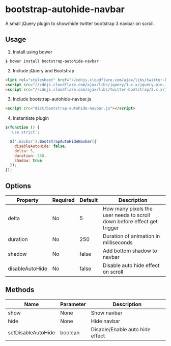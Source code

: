 # bootstrap-autohide-navbar
A small jQuery plugin to show/hide twitter bootstrap 3 navbar on scroll.

## Usage
1. Install using bower
```
$ bower install bootstrap-autohide-navbar
```

2. Include jQuery and Bootstrap
```html
<link rel="stylesheet" href="//cdnjs.cloudflare.com/ajax/libs/twitter-bootstrap/3.x.x/css/bootstrap.min.css">
<script src="//cdnjs.cloudflare.com/ajax/libs/jquery/1.x.x/jquery.min.js"></script>
<script src="//cdnjs.cloudflare.com/ajax/libs/twitter-bootstrap/3.x.x/js/bootstrap.min.js"></script>
```
3. Include bootstrap-autohide-navbar.js
```html
<script src="dist/bootstrap-autohide-navbar.js"></script>
```

4. Instantiate plugin
```javascript
$(function () {
  'use strict';

  $('.navbar').BootstrapAutoHideNavbar({
    disableAutoHide: false,
    delta: 5,
    duration: 250,
    shadow: true
  });
});
```

## Options
| Property  | Required | Default | Description |
| ------------- | ------------- | ------------- | ------------- |
| delta | No | 5 | How many pixels the user needs to scroll down before effect get trigger |
| duration | No | 250 | Duration of animation in milliseconds |
| shadow | No | false | Add bottom shadow to navbar |
| disableAutoHide | No | false | Disable auto hide effect on scroll |

## Methods
| Name | Parameter | Description |
| ------------- | ------------- | ------------- |
| show | None | Show navbar |
| hide | None | Hide navbar |
| setDisableAutoHide | boolean | Disable/Enable auto hide effect |
